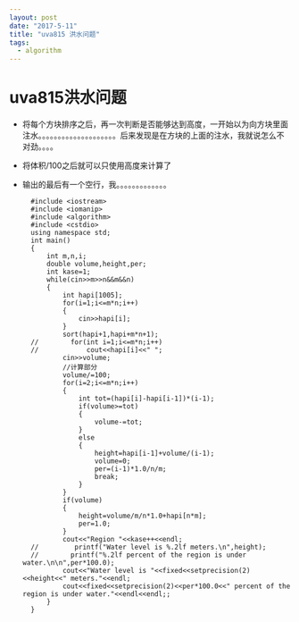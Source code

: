```yaml
---
layout: post
date: "2017-5-11"
title: "uva815 洪水问题"
tags:
  - algorithm
---
```

# uva815洪水问题
* 将每个方块排序之后，再一次判断是否能够达到高度，一开始以为向方块里面注水。。。。。。。。。。。。。。。。。。。。后来发现是在方块的上面的注水，我就说怎么不对劲。。。。
* 将体积/100之后就可以只使用高度来计算了
* 输出的最后有一个空行，我。。。。。。。。。。。。。

		#include <iostream>
		#include <iomanip>
		#include <algorithm>
		#include <cstdio>
		using namespace std;
		int main()
		{
		    int m,n,i;
		    double volume,height,per;
		    int kase=1;
		    while(cin>>m>>n&&m&&n)
		    {
		        int hapi[1005];
		        for(i=1;i<=m*n;i++)
		        {
		            cin>>hapi[i];
		        }
		        sort(hapi+1,hapi+m*n+1);
		//        for(int i=1;i<=m*n;i++)
		//            cout<<hapi[i]<<" ";
		        cin>>volume;
		        //计算部分
		        volume/=100;
		        for(i=2;i<=m*n;i++)
		        {
		            int tot=(hapi[i]-hapi[i-1])*(i-1);
		            if(volume>=tot)
		            {
		                volume-=tot;
		            }
		            else
		            {
		                height=hapi[i-1]+volume/(i-1);
		                volume=0;
		                per=(i-1)*1.0/n/m;
		                break;
		            }
		        }
		        if(volume)
		        {
		            height=volume/m/n*1.0+hapi[n*m];
		            per=1.0;
		        }
		        cout<<"Region "<<kase++<<endl;
		//         printf("Water level is %.2lf meters.\n",height);
		//        printf("%.2lf percent of the region is under water.\n\n",per*100.0);
		        cout<<"Water level is "<<fixed<<setprecision(2)<<height<<" meters."<<endl;
		        cout<<fixed<<setprecision(2)<<per*100.0<<" percent of the region is under water."<<endl<<endl;;
		    }
		}
